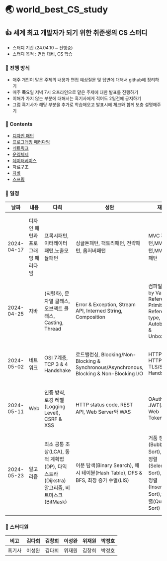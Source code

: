 # 🌏 world_best_CS_study

## 👍 세계 최고 개발자가 되기 위한 취준생의 CS 스터디
- 스터디 기간 (24.04.10 ~ 진행중)
- 스터디 목적 : 면접 대비, CS 학습

### 🚩 진행 방식

- 매주 개인이 맡은 주제의 내용과 면접 예상질문 및 답변에 대해서 github에 정리하기
- 매주 **목**요일 저녁 7시 오프라인으로 맡은 주제에 대한 발표를 진행하기
- 이해가 가지 않는 부분에 대해서는 흑기사에게 적어도 2일전에 공지하기
- 그럼 흑기사가 해당 부분을 추가로 학습해오고 발표시에 체크와 함께 보충 설명해주기

### 📃 Contents

- [디자인 패턴](https://github.com/World-sBestCSStudy/world_best_CS_study/tree/main/DesignPattern)
- [프로그래밍 패러다임](https://github.com/World-sBestCSStudy/world_best_CS_study/tree/main/ProgrammingParadigm)
- [네트워크](https://github.com/World-sBestCSStudy/world_best_CS_study/tree/main/Network)
- [운영체제](https://github.com/World-sBestCSStudy/world_best_CS_study/tree/main/Operating%20System)
- [데이터베이스](https://github.com/World-sBestCSStudy/world_best_CS_study/tree/main/Database)
- [자료구조]()
- [자바](https://github.com/World-sBestCSStudy/world_best_CS_study/tree/main/Java)
- [스프링](https://github.com/World-sBestCSStudy/world_best_CS_study/tree/main/Web/Spring)

### 📅 일정

| 날짜       | 내용                              | 다희                                                | 성완                                                | 재원                                                | 창희                                                |
| --------- | --------------------------------- | -------------------------------------------------- | -------------------------------------------------- | -------------------------------------------------- | -------------------------------------------------- |
| 2024-04-17 | 디자인 패턴과 프로그래밍 패러다임 | 프록시패턴,이터레이터패턴,노출모듈패턴 | 싱글톤패턴, 팩토리패턴, 전략패턴, 옵저버패턴 | MVC 패턴,MVP 패턴,MVVM 패턴 | 선언형과 함수형 프로그래밍,객체지향 프로그래밍,절차형 프로그래밍,패러다임의 혼합 |
| 2024-04-25 | 자바 | (직렬화), 문자열 클래스, 오브젝트 클래스, Casting, Thread | Error & Exception, Stream API, Interned String, Composition | 컴파일, Call by Value & Reference, Primitive & Reference type, Autoboxing & Unboxing | Thread, 고유락, JVM, Garbage Collection |
| 2024-05-02 | 네트워크 | OSI 7계층, TCP 3 & 4 Handshake | 로드밸런싱, Blocking/Non-Blocking & Synchronous/Asynchronous, Blocking & Non-Blocking I/O | HTTP & HTTPS, TLS/SSL Handshake | TCP/IP 흐름제어 & 혼잡제어, UDP, 대칭키 & 공개키 |
| 2024-05-11 | Web | 인증 방식, 로깅 레벨(Logging Level), CSRF & XSS | HTTP status code, REST API, Web Server와 WAS | OAuth, JWT(JSON Web Token) | 라우저 동작 방법, 쿠키 & 세션, HTTP Request Methods |
| 2024-05-23 | 알고리즘 | 최소 공통 조상(LCA), 동적 계획법(DP), 다익스트라(Dijkstra) 알고리즘, 비트마스크(BitMask) | 이분 탐색(Binary Search), 해시 테이블(Hash Table), DFS & BFS, 최장 증가 수열(LIS) | 거품 정렬(Bubble Sort), 선택 정렬(Selection Sort), 삽입 정렬(Insertion Sort),퀵 정렬(Quick Sort)| 병합 정렬(Merge Sort), 힙 정렬(Heap Sort), 기수 정렬(Radix Sort), 계수 정렬(Counting Sort) |



### 🥰 스터디원

| 비고   | 김다희 | 김창희 | 이성완 | 위재원 | 박정호 |
| ------ | ------ | ------ | ------ | ------ | ------ |
| 흑기사 | 이성완 | 김다희 | 위재원 | 김창희 | 박정호 |
